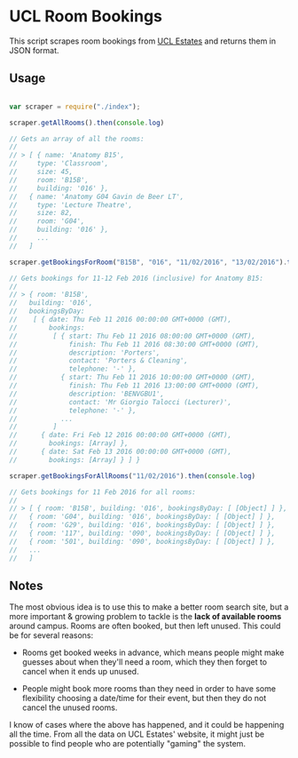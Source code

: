 # UCL Room Bookings

This script scrapes room bookings from [UCL Estates](https://roombooking.ucl.ac.uk/rb/bookableSpace/viewAllBookableSpace.html?invoker=EFD) and returns them in JSON format.

## Usage

```javascript

var scraper = require("./index");

scraper.getAllRooms().then(console.log)

// Gets an array of all the rooms:
//
// > [ { name: 'Anatomy B15',
//     type: 'Classroom',
//     size: 45,
//     room: 'B15B',
//     building: '016' },
//   { name: 'Anatomy G04 Gavin de Beer LT',
//     type: 'Lecture Theatre',
//     size: 82,
//     room: 'G04',
//     building: '016' },
//     ...
//   ]

scraper.getBookingsForRoom("B15B", "016", "11/02/2016", "13/02/2016").then(console.log)

// Gets bookings for 11-12 Feb 2016 (inclusive) for Anatomy B15:
//
// > { room: 'B15B',
//   building: '016',
//   bookingsByDay:
//    [ { date: Thu Feb 11 2016 00:00:00 GMT+0000 (GMT),
//        bookings:
//         [ { start: Thu Feb 11 2016 08:00:00 GMT+0000 (GMT),
//             finish: Thu Feb 11 2016 08:30:00 GMT+0000 (GMT),
//             description: 'Porters',
//             contact: 'Porters & Cleaning',
//             telephone: '-' },
//           { start: Thu Feb 11 2016 10:00:00 GMT+0000 (GMT),
//             finish: Thu Feb 11 2016 13:00:00 GMT+0000 (GMT),
//             description: 'BENVGBU1',
//             contact: 'Mr Giorgio Talocci (Lecturer)',
//             telephone: '-' },
//           ...
//         ]
//      { date: Fri Feb 12 2016 00:00:00 GMT+0000 (GMT),
//        bookings: [Array] },
//      { date: Sat Feb 13 2016 00:00:00 GMT+0000 (GMT),
//        bookings: [Array] } ] }

scraper.getBookingsForAllRooms("11/02/2016").then(console.log)

// Gets bookings for 11 Feb 2016 for all rooms:
//
// > [ { room: 'B15B', building: '016', bookingsByDay: [ [Object] ] },
//   { room: 'G04', building: '016', bookingsByDay: [ [Object] ] },
//   { room: 'G29', building: '016', bookingsByDay: [ [Object] ] },
//   { room: '117', building: '090', bookingsByDay: [ [Object] ] },
//   { room: '501', building: '090', bookingsByDay: [ [Object] ] },
//   ...
//   ]

```

## Notes

The most obvious idea is to use this to make a better room search site, but a more important & growing problem to tackle is the **lack of available rooms** around campus. Rooms are often booked, but then left unused. This could be for several reasons:

- Rooms get booked weeks in advance, which means people might make guesses about when they'll need a room, which they then forget to cancel when it ends up unused.

- People might book more rooms than they need in order to have some flexibility choosing a date/time for their event, but then they do not cancel the unused rooms.

I know of cases where the above has happened, and it could be happening all the time. From all the data on UCL Estates' website, it might just be possible to find people who are potentially "gaming" the system.
